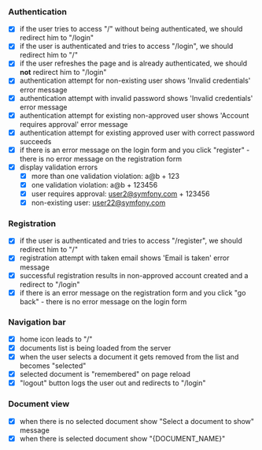 ### Authentication

- [x] if the user tries to access "/" without being authenticated, we should redirect him to "/login"
- [x] if the user is authenticated and tries to access "/login", we should redirect him to "/"
- [x] if the user refreshes the page and is already authenticated, we should **not** redirect him to "/login"
- [x] authentication attempt for non-existing user shows 'Invalid credentials' error message
- [x] authentication attempt with invalid password shows 'Invalid credentials' error message
- [x] authentication attempt for existing non-approved user shows 'Account requires approval' error message
- [x] authentication attempt for existing approved user with correct password succeeds
- [x] if there is an error message on the login form and you click "register" - there is no error message on the registration form
- [x] display validation errors
  - [x] more than one validation violation: a@b + 123
  - [x] one validation violation: a@b + 123456
  - [x] user requires approval: user2@symfony.com + 123456
  - [x] non-existing user: user22@symfony.com

### Registration

- [x] if the user is authenticated and tries to access "/register", we should redirect him to "/"
- [x] registration attempt with taken email shows 'Email is taken' error message
- [x] successful registration results in non-approved account created and a redirect to "/login"
- [x] if there is an error message on the registration form and you click "go back" - there is no error message on the login form

### Navigation bar

- [x] home icon leads to "/"
- [x] documents list is being loaded from the server
- [x] when the user selects a document it gets removed from the list and becomes "selected"
- [x] selected document is "remembered" on page reload
- [x] "logout" button logs the user out and redirects to "/login"

### Document view

- [x] when there is no selected document show "Select a document to show" message
- [x] when there is selected document show "{DOCUMENT_NAME}"
